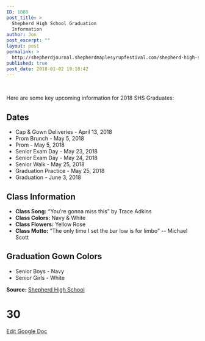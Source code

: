 ```yaml
---
ID: 1088
post_title: >
  Shepherd High School Graduation
  Information
author: Jon
post_excerpt: ""
layout: post
permalink: >
  http://shepherdjournal.shepherdmaplesyrupfestival.com/shepherd-high-school-graduation-information
published: true
post_date: 2018-01-02 19:18:42
---
```

&nbsp;

Here are some key upcoming information for 2018 SHS Graduates:
<h2>Dates</h2>
<ul>
 	<li>Cap &amp; Gown Deliveries - April 13, 2018</li>
 	<li>Prom Brunch - May 5, 2018</li>
 	<li>Prom - May 5, 2018</li>
 	<li>Senior Exam Day - May 23, 2018</li>
 	<li>Senior Exam Day - May 24, 2018</li>
 	<li>Senior Walk - May 25, 2018</li>
 	<li>Graduation Practice - May 25, 2018</li>
 	<li>Graduation - June 3, 2018</li>
</ul>
<h2>Class Information</h2>
<ul>
 	<li><b>Class Song:</b> “You’re gonna miss this” by Trace Adkins</li>
 	<li><b>Class Colors:</b> Navy &amp; White</li>
 	<li><b>Class Flowers:</b> Yellow Rose</li>
 	<li><b>Class Motto:</b> “The only time I set the bar low is for limbo” -- Michael Scott</li>
</ul>
<h2>Graduation Gown Colors</h2>
<ul>
 	<li>Senior Boys - Navy</li>
 	<li>Senior Girls - White</li>
</ul>
<b>Source:</b> <a href="https://www.facebook.com/shepherdmihs/photos/a.228594334002326.1073741828.224111741117252/735377126657375/?type=3&amp;permPage=1&amp;ifg=1">Shepherd High School</a>

# 30 #

<a href="https://docs.google.com/document/d/1piNvlqIEdgJNC1u24YpSg95hRbfQi4-VcleN8YNdoFM/edit?usp=sharing">Edit Google Doc</a>